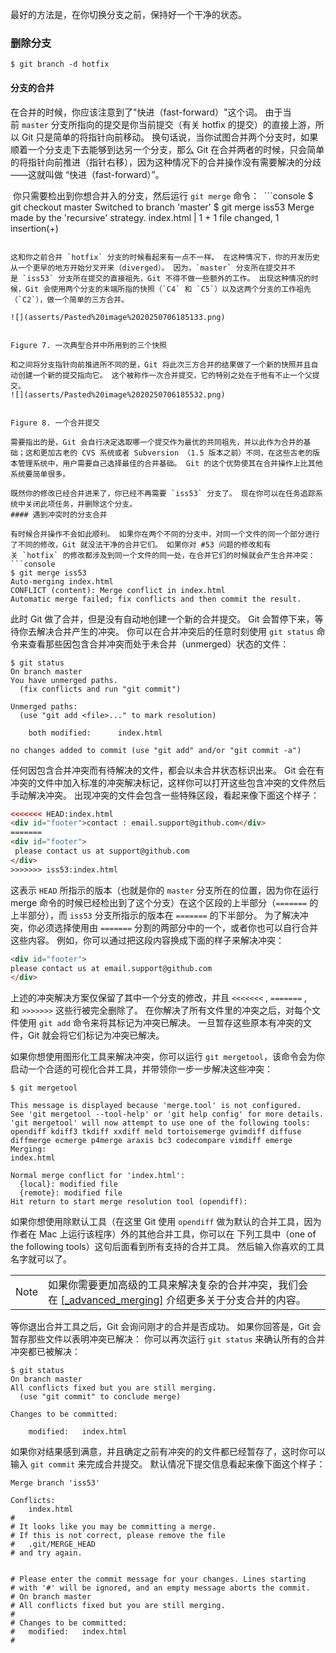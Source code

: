 最好的方法是，在你切换分支之前，保持好一个干净的状态。

### 删除分支
```console
$ git branch -d hotfix
```


#### 分支的合并
在合并的时候，你应该注意到了"快进（fast-forward）"这个词。 由于当前 `master` 分支所指向的提交是你当前提交（有关 hotfix 的提交）的直接上游，所以 Git 只是简单的将指针向前移动。 换句话说，当你试图合并两个分支时，如果顺着一个分支走下去能够到达另一个分支，那么 Git 在合并两者的时候，只会简单的将指针向前推进（指针右移），因为这种情况下的合并操作没有需要解决的分歧——这就叫做 “快进（fast-forward）”。




 你只需要检出到你想合并入的分支，然后运行 `git merge` 命令：
 ```console
$ git checkout master
Switched to branch 'master'
$ git merge iss53
Merge made by the 'recursive' strategy.
index.html |    1 +
1 file changed, 1 insertion(+)
```

这和你之前合并 `hotfix` 分支的时候看起来有一点不一样。 在这种情况下，你的开发历史从一个更早的地方开始分叉开来（diverged）。 因为，`master` 分支所在提交并不是 `iss53` 分支所在提交的直接祖先，Git 不得不做一些额外的工作。 出现这种情况的时候，Git 会使用两个分支的末端所指的快照（`C4` 和 `C5`）以及这两个分支的工作祖先（`C2`），做一个简单的三方合并。

![](asserts/Pasted%20image%2020250706185133.png)


Figure 7. 一次典型合并中所用到的三个快照

和之间将分支指针向前推进所不同的是，Git 将此次三方合并的结果做了一个新的快照并且自动创建一个新的提交指向它。 这个被称作一次合并提交，它的特别之处在于他有不止一个父提交。
![](asserts/Pasted%20image%2020250706185532.png)


Figure 8. 一个合并提交

需要指出的是，Git 会自行决定选取哪一个提交作为最优的共同祖先，并以此作为合并的基础；这和更加古老的 CVS 系统或者 Subversion （1.5 版本之前）不同，在这些古老的版本管理系统中，用户需要自己选择最佳的合并基础。 Git 的这个优势使其在合并操作上比其他系统要简单很多。

既然你的修改已经合并进来了，你已经不再需要 `iss53` 分支了。 现在你可以在任务追踪系统中关闭此项任务，并删除这个分支。
#### 遇到冲突时的分支合并

有时候合并操作不会如此顺利。 如果你在两个不同的分支中，对同一个文件的同一个部分进行了不同的修改，Git 就没法干净的合并它们。 如果你对 #53 问题的修改和有关 `hotfix` 的修改都涉及到同一个文件的同一处，在合并它们的时候就会产生合并冲突：
```console
$ git merge iss53
Auto-merging index.html
CONFLICT (content): Merge conflict in index.html
Automatic merge failed; fix conflicts and then commit the result.
```
此时 Git 做了合并，但是没有自动地创建一个新的合并提交。 Git 会暂停下来，等待你去解决合并产生的冲突。 你可以在合并冲突后的任意时刻使用 `git status` 命令来查看那些因包含合并冲突而处于未合并（unmerged）状态的文件：
```console
$ git status
On branch master
You have unmerged paths.
  (fix conflicts and run "git commit")

Unmerged paths:
  (use "git add <file>..." to mark resolution)

    both modified:      index.html

no changes added to commit (use "git add" and/or "git commit -a")
```
任何因包含合并冲突而有待解决的文件，都会以未合并状态标识出来。 Git 会在有冲突的文件中加入标准的冲突解决标记，这样你可以打开这些包含冲突的文件然后手动解决冲突。 出现冲突的文件会包含一些特殊区段，看起来像下面这个样子：

```html
<<<<<<< HEAD:index.html
<div id="footer">contact : email.support@github.com</div>
=======
<div id="footer">
 please contact us at support@github.com
</div>
>>>>>>> iss53:index.html
```

这表示 `HEAD` 所指示的版本（也就是你的 `master` 分支所在的位置，因为你在运行 merge 命令的时候已经检出到了这个分支）在这个区段的上半部分（`=======` 的上半部分），而 `iss53` 分支所指示的版本在 `=======` 的下半部分。 为了解决冲突，你必须选择使用由 `=======` 分割的两部分中的一个，或者你也可以自行合并这些内容。 例如，你可以通过把这段内容换成下面的样子来解决冲突：

```html
<div id="footer">
please contact us at email.support@github.com
</div>
```
上述的冲突解决方案仅保留了其中一个分支的修改，并且 `<<<<<<<` , `=======` , 和 `>>>>>>>` 这些行被完全删除了。 在你解决了所有文件里的冲突之后，对每个文件使用 `git add` 命令来将其标记为冲突已解决。 一旦暂存这些原本有冲突的文件，Git 就会将它们标记为冲突已解决。

如果你想使用图形化工具来解决冲突，你可以运行 `git mergetool`，该命令会为你启动一个合适的可视化合并工具，并带领你一步一步解决这些冲突：

```console
$ git mergetool

This message is displayed because 'merge.tool' is not configured.
See 'git mergetool --tool-help' or 'git help config' for more details.
'git mergetool' will now attempt to use one of the following tools:
opendiff kdiff3 tkdiff xxdiff meld tortoisemerge gvimdiff diffuse diffmerge ecmerge p4merge araxis bc3 codecompare vimdiff emerge
Merging:
index.html

Normal merge conflict for 'index.html':
  {local}: modified file
  {remote}: modified file
Hit return to start merge resolution tool (opendiff):
```

如果你想使用除默认工具（在这里 Git 使用 `opendiff` 做为默认的合并工具，因为作者在 Mac 上运行该程序）外的其他合并工具，你可以在 下列工具中（one of the following tools）这句后面看到所有支持的合并工具。 然后输入你喜欢的工具名字就可以了。

|   |   |
|---|---|
|Note|如果你需要更加高级的工具来解决复杂的合并冲突，我们会在 [[_advanced_merging]](https://bingohuang.gitbooks.io/progit2/content/03-git-branching/sections/basic-branching-and-merging.html#_advanced_merging) 介绍更多关于分支合并的内容。|


等你退出合并工具之后，Git 会询问刚才的合并是否成功。 如果你回答是，Git 会暂存那些文件以表明冲突已解决： 你可以再次运行 `git status` 来确认所有的合并冲突都已被解决：

```console
$ git status
On branch master
All conflicts fixed but you are still merging.
  (use "git commit" to conclude merge)

Changes to be committed:

    modified:   index.html
```


如果你对结果感到满意，并且确定之前有冲突的的文件都已经暂存了，这时你可以输入 `git commit` 来完成合并提交。 默认情况下提交信息看起来像下面这个样子：
```console
Merge branch 'iss53'

Conflicts:
    index.html
#
# It looks like you may be committing a merge.
# If this is not correct, please remove the file
#	.git/MERGE_HEAD
# and try again.


# Please enter the commit message for your changes. Lines starting
# with '#' will be ignored, and an empty message aborts the commit.
# On branch master
# All conflicts fixed but you are still merging.
#
# Changes to be committed:
#	modified:   index.html
#
```




